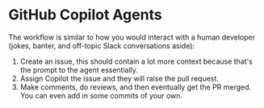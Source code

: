 # GitHub Copilot Agents 

The workflow is similar to how you would interact with a human developer (jokes, banter, and off-topic Slack conversations aside):

1. Create an issue, this should contain a lot more context because that's the prompt to the agent essentially.
2. Assign Copilot the issue and they will raise the pull request.
3. Make comments, do reviews, and then eventually get the PR merged. You can even add in some commits of your own. 


